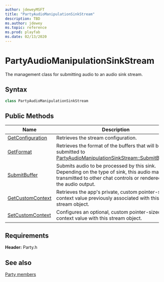 ```yaml
---
author: jdeweyMSFT
title: "PartyAudioManipulationSinkStream"
description: TBD
ms.author: jdewey
ms.topic: reference
ms.prod: playfab
ms.date: 02/13/2020
---
```


# PartyAudioManipulationSinkStream  

The management class for submitting audio to an audio sink stream.  

## Syntax  
  
```cpp  
class PartyAudioManipulationSinkStream  
```  
  
## Public Methods  
  
| Name | Description |  
| --- | --- |  
| [GetConfiguration](methods/partyaudiomanipulationsinkstream_getconfiguration.md) | Retrieves the stream configuration. |  
| [GetFormat](methods/partyaudiomanipulationsinkstream_getformat.md) | Retrieves the format of the buffers that will be submitted to [PartyAudioManipulationSinkStream::SubmitBuffer()](methods/partyaudiomanipulationsinkstream_submitbuffer.md). |  
| [SubmitBuffer](methods/partyaudiomanipulationsinkstream_submitbuffer.md) | Submits audio to be processed by this sink. Depending on the type of sink, this audio may be transmitted to other chat controls or rendered to the audio output. |  
| [GetCustomContext](methods/partyaudiomanipulationsinkstream_getcustomcontext.md) | Retrieves the app's private, custom pointer-sized context value previously associated with this stream object. |  
| [SetCustomContext](methods/partyaudiomanipulationsinkstream_setcustomcontext.md) | Configures an optional, custom pointer-sized context value with this stream object. |  

  
  
## Requirements  
  
**Header:** Party.h
  
## See also  
[Party members](../../party_members.md)  

  
  
  
